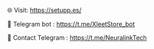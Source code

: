 🌐 Visit: https://setupp.es/ 

📱 Telegram bot : https://t.me/XleetStore_bot

📱 Contact Telegram : https://t.me/NeuralinkTech
